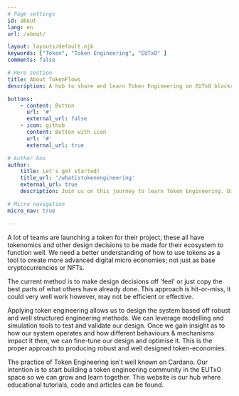 ```yaml
---
# Page settings
id: about
lang: en
url: /about/

layout: layouts/default.njk
keywords: ["Token", "Token Engineering", "EUTxO" ]
comments: false

# Hero section
title: About TokenFlows
description: A hub to share and learn Token Engineering on EUTxO blockchains, together.

buttons:
    - content: Button
      url: '#'
      external_url: false
    - icon: github
      content: Button with icon
      url: '#'
      external_url: true

# Author box
author:
    title: Let's get started!
    title_url: '/whatistokenengineering'
    external_url: true
    description: Join us on this journey to learn Token Engineering. Discover how it's shaping the future of the digital economy and how you can be a part of this transformation.

# Micro navigation
micro_nav: true

---
```


A lot of teams are launching a token for their project; these all have tokenomics and other design decisions to be made for their ecosystem to function well. We need a better understanding of how to use tokens as a tool to create more advanced digital micro economies; not just as base cryptocurrencies or NFTs.

The current method is to make design decisions off 'feel' or just copy the best parts of what others have already done. This approach is hit-or-miss, it could very well work however, may not be efficient or effective.

Applying token engineering allows us to design the system based off robust and well structured engineering methods. We can leverage modelling and simulation tools to test and validate our design. Once we gain insight as to how our system operates and how different behaviours & mechanisms impact it then, we can fine-tune our design and optimise it. This is the proper approach to producing robust and well designed token-economies.

The practice of Token Engineering isn't well known on Cardano. Our intention is to start building a token engineering community in the EUTxO space so we can grow and learn together. This website is our hub where educational tutorials, code and articles can be found.
